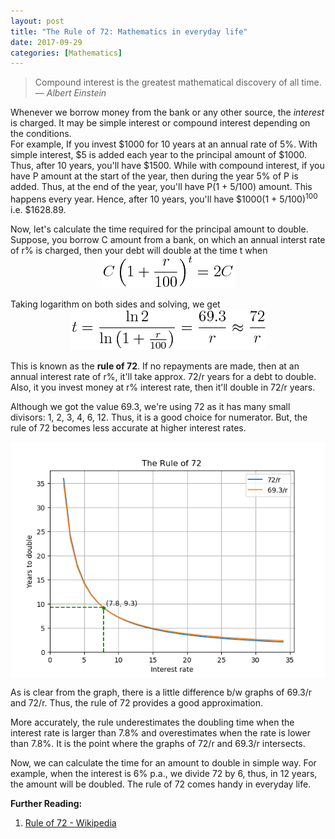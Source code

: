 ```yaml
---
layout: post
title: "The Rule of 72: Mathematics in everyday life"
date: 2017-09-29
categories: [Mathematics]
---
```


> Compound interest is the greatest mathematical discovery of all time.
> &mdash; <cite>Albert Einstein</cite>

Whenever we borrow money from the bank or any other source, the *interest* is charged. It may be simple interest or compound interest depending on the conditions.  
For example, If you invest $1000 for 10 years at an annual rate of 5%.
With simple interest, $5 is added each year to the principal amount of $1000. Thus, after 10 years, you'll have $1500.
While with compound interest, if you have P amount at the start of the year, then during the year 5% of P is added. Thus, at the end of the year, you'll have P(1 + 5/100) amount. This happens every year. Hence, after 10 years, you'll have $1000(1 + 5/100)<sup>100</sup> i.e. $1628.89.

Now, let's calculate the time required for the principal amount to double. Suppose, you borrow C amount from a bank, on which an annual interst rate of r% is charged, then your debt will double at the time t when 
<img src="/img/compound.png" style="display: block; margin: auto; width: auto; max-width: 100%;">  
Taking logarithm on both sides and solving, we get
<img src="/img/compound3.png" style="display: block; margin: auto; width: auto; max-width: 100%;">  
This is known as the **rule of 72**. If no repayments are made, then at an annual interest rate of r%, it'll take approx. 72/r years for a debt to double. Also, it you invest money at r% interest rate, then it'll double in 72/r years.

Although we got the value 69.3, we're using 72 as it has many small divisors: 1, 2, 3, 4, 6, 12. Thus, it is a good choice for numerator. But, the rule of 72 becomes less accurate at higher interest rates.

<img src="/img/interest.png" style="display: block; margin: auto; width: auto; max-width: 100%;">  

As is clear from the graph, there is a little difference b/w graphs of 69.3/r and 72/r. Thus, the rule of 72 provides a good approximation.

More accurately, the rule underestimates the doubling time when the interest rate is larger than 7.8% and overestimates when the rate is lower than 7.8%. It is the point where the graphs of 72/r and 69.3/r intersects.

Now, we can calculate the time for an amount to double in simple way. For example, when the interest is 6%  p.a., we divide 72 by 6, thus, in 12 years, the amount will be doubled. The rule of 72 comes handy in everyday life.

**Further Reading:**  
1. [Rule of 72 - Wikipedia](https://en.wikipedia.org/wiki/Rule_of_72)
